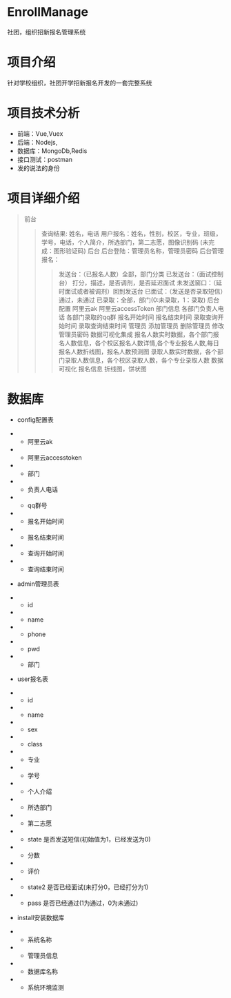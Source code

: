 # EnrollManage
社团，组织招新报名管理系统

# 项目介绍
针对学校组织，社团开学招新报名开发的一套完整系统

# 项目技术分析

* 前端：Vue,Vuex
* 后端：Nodejs,
* 数据库：MongoDb,Redis
* 接口测试：postman
* 发的说法的身份

# 项目详细介绍
> 前台
>> 查询结果: 姓名，电话
>> 用户报名：姓名，性别，校区，专业，班级，学号，电话，个人简介，所选部门，第二志愿，图像识别码 (未完成：图形验证码)
> 后台
>> 后台登陆：管理员名称，管理员密码
>> 后台管理报名：
>>>发送台：（已报名人数）全部，部门分类
>>>已发送台：（面试控制台） 打分，描述，是否调剂，是否延迟面试
>>>未发送窗口：（延时面试或者被调剂）回到发送台
>>>已面试：（发送是否录取短信）通过，未通过
>>>已录取：全部，部门(0:未录取，1：录取)
>>后台配置
>>>阿里云ak
>>>阿里云accessToken
>>>部门信息
>>>各部门负责人电话
>>>各部门录取的qq群
>>>报名开始时间
>>>报名结束时间
>>>录取查询开始时间
>>>录取查询结束时间
>>管理员
>>>添加管理员
>>>删除管理员
>>>修改管理员密码
>> 数据可视化集成
>>>报名人数实时数据，各个部门报名人数信息，各个校区报名人数详情,各个专业报名人数,每日报名人数折线图，报名人数预测图
>>>录取人数实时数据，各个部门录取人数信息，各个校区录取人数，各个专业录取人数
>数据可视化
>>报名信息
>>>折线图，饼状图
# 数据库
* config配置表
* * 阿里云ak
* * 阿里云accesstoken
* * 部门
* * 负责人电话
* * qq群号
* * 报名开始时间
* * 报名结束时间
* * 查询开始时间
* * 查询结束时间

* admin管理员表
* * id
* * name
* * phone
* * pwd
* * 部门

* user报名表
* * id
* * name
* * sex
* * class
* * 专业
* * 学号
* * 个人介绍
* * 所选部门
* * 第二志愿
* * state 是否发送短信(初始值为1，已经发送为0)
* * 分数
* * 评价
* * state2 是否已经面试(未打分0，已经打分为1)
* * pass 是否已经通过(1为通过，0为未通过)

* install安装数据库
* * 系统名称
* * 管理员信息
* * 数据库名称
* * 系统环境监测